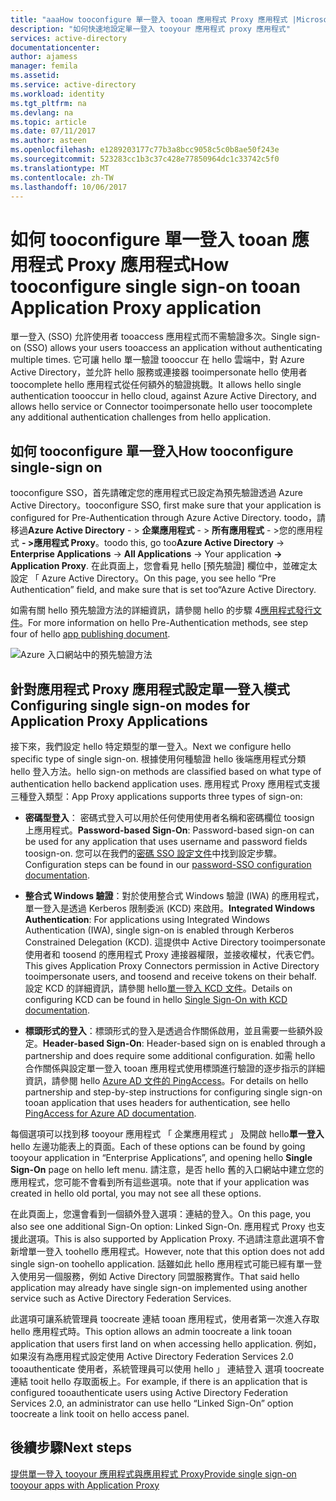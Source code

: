 ```yaml
---
title: "aaaHow tooconfigure 單一登入 tooan 應用程式 Proxy 應用程式 |Microsoft 文件"
description: "如何快速地設定單一登入 tooyour 應用程式 proxy 應用程式"
services: active-directory
documentationcenter: 
author: ajamess
manager: femila
ms.assetid: 
ms.service: active-directory
ms.workload: identity
ms.tgt_pltfrm: na
ms.devlang: na
ms.topic: article
ms.date: 07/11/2017
ms.author: asteen
ms.openlocfilehash: e1289203177c77b3a8bcc9058c5c0b8ae50f243e
ms.sourcegitcommit: 523283cc1b3c37c428e77850964dc1c33742c5f0
ms.translationtype: MT
ms.contentlocale: zh-TW
ms.lasthandoff: 10/06/2017
---
```

# <a name="how-tooconfigure-single-sign-on-tooan-application-proxy-application"></a><span data-ttu-id="843b8-103">如何 tooconfigure 單一登入 tooan 應用程式 Proxy 應用程式</span><span class="sxs-lookup"><span data-stu-id="843b8-103">How tooconfigure single sign-on tooan Application Proxy application</span></span>

<span data-ttu-id="843b8-104">單一登入 (SSO) 允許使用者 tooaccess 應用程式而不需驗證多次。</span><span class="sxs-lookup"><span data-stu-id="843b8-104">Single sign-on (SSO) allows your users tooaccess an application without authenticating multiple times.</span></span> <span data-ttu-id="843b8-105">它可讓 hello 單一驗證 toooccur 在 hello 雲端中，對 Azure Active Directory，並允許 hello 服務或連接器 tooimpersonate hello 使用者 toocomplete hello 應用程式從任何額外的驗證挑戰。</span><span class="sxs-lookup"><span data-stu-id="843b8-105">It allows hello single authentication toooccur in hello cloud, against Azure Active Directory, and allows hello service or Connector tooimpersonate hello user toocomplete any additional authentication challenges from hello application.</span></span>

## <a name="how-tooconfigure-single-sign-on"></a><span data-ttu-id="843b8-106">如何 tooconfigure 單一登入</span><span class="sxs-lookup"><span data-stu-id="843b8-106">How tooconfigure single-sign on</span></span>
<span data-ttu-id="843b8-107">tooconfigure SSO，首先請確定您的應用程式已設定為預先驗證透過 Azure Active Directory。</span><span class="sxs-lookup"><span data-stu-id="843b8-107">tooconfigure SSO, first make sure that your application is configured for Pre-Authentication through Azure Active Directory.</span></span> <span data-ttu-id="843b8-108">toodo，請移過**Azure Active Directory**  - &gt; **企業應用程式** - &gt; **所有應用程式**  - &gt;您的應用程式 **- &gt;應用程式 Proxy**。</span><span class="sxs-lookup"><span data-stu-id="843b8-108">toodo this, go too**Azure Active Directory** -&gt; **Enterprise Applications** -&gt; **All Applications** -&gt; Your application **-&gt; Application Proxy**.</span></span> <span data-ttu-id="843b8-109">在此頁面上，您會看見 hello [預先驗證] 欄位中，並確定太設定 「 Azure Active Directory。</span><span class="sxs-lookup"><span data-stu-id="843b8-109">On this page, you see hello “Pre Authentication” field, and make sure that is set too“Azure Active Directory.</span></span> 

<span data-ttu-id="843b8-110">如需有關 hello 預先驗證方法的詳細資訊，請參閱 hello 的步驟 4[應用程式發行文件](https://docs.microsoft.com/azure/active-directory/application-proxy-publish-azure-portal)。</span><span class="sxs-lookup"><span data-stu-id="843b8-110">For more information on hello Pre-Authentication methods, see step four of hello [app publishing document](https://docs.microsoft.com/azure/active-directory/application-proxy-publish-azure-portal).</span></span>

   ![Azure 入口網站中的預先驗證方法](./media/application-proxy-config-sso-how-to/app-proxy.png)

## <a name="configuring-single-sign-on-modes-for-application-proxy-applications"></a><span data-ttu-id="843b8-112">針對應用程式 Proxy 應用程式設定單一登入模式</span><span class="sxs-lookup"><span data-stu-id="843b8-112">Configuring single sign-on modes for Application Proxy Applications</span></span>
<span data-ttu-id="843b8-113">接下來，我們設定 hello 特定類型的單一登入。</span><span class="sxs-lookup"><span data-stu-id="843b8-113">Next we configure hello specific type of single sign-on.</span></span> <span data-ttu-id="843b8-114">根據使用何種驗證 hello 後端應用程式分類 hello 登入方法。</span><span class="sxs-lookup"><span data-stu-id="843b8-114">hello sign-on methods are classified based on what type of authentication hello backend application uses.</span></span> <span data-ttu-id="843b8-115">應用程式 Proxy 應用程式支援三種登入類型：</span><span class="sxs-lookup"><span data-stu-id="843b8-115">App Proxy applications supports three types of sign-on:</span></span>

-   <span data-ttu-id="843b8-116">**密碼型登入**： 密碼式登入可以用於任何使用使用者名稱和密碼欄位 toosign 上應用程式。</span><span class="sxs-lookup"><span data-stu-id="843b8-116">**Password-based Sign-On**: Password-based sign-on can be used for any application that uses username and password fields toosign-on.</span></span> <span data-ttu-id="843b8-117">您可以在我們的[密碼 SSO 設定文件](https://docs.microsoft.com/azure/active-directory/active-directory-enterprise-apps-whats-new-azure-portal#bring-your-own-password-sso-applications)中找到設定步驟。</span><span class="sxs-lookup"><span data-stu-id="843b8-117">Configuration steps can be found in our [password-SSO configuration documentation](https://docs.microsoft.com/azure/active-directory/active-directory-enterprise-apps-whats-new-azure-portal#bring-your-own-password-sso-applications).</span></span>

-   <span data-ttu-id="843b8-118">**整合式 Windows 驗證**：對於使用整合式 Windows 驗證 (IWA) 的應用程式，單一登入是透過 Kerberos 限制委派 (KCD) 來啟用。</span><span class="sxs-lookup"><span data-stu-id="843b8-118">**Integrated Windows Authentication**: For applications using Integrated Windows Authentication (IWA), single sign-on is enabled through Kerberos Constrained Delegation (KCD).</span></span> <span data-ttu-id="843b8-119">這提供中 Active Directory tooimpersonate 使用者和 toosend 的應用程式 Proxy 連接器權限，並接收權杖，代表它們。</span><span class="sxs-lookup"><span data-stu-id="843b8-119">This gives Application Proxy Connectors permission in Active Directory tooimpersonate users, and toosend and receive tokens on their behalf.</span></span> <span data-ttu-id="843b8-120">設定 KCD 的詳細資訊，請參閱 hello[單一登入 KCD 文件](https://docs.microsoft.com/azure/active-directory/active-directory-application-proxy-sso-using-kcd)。</span><span class="sxs-lookup"><span data-stu-id="843b8-120">Details on configuring KCD can be found in hello [Single Sign-On with KCD documentation](https://docs.microsoft.com/azure/active-directory/active-directory-application-proxy-sso-using-kcd).</span></span>

-   <span data-ttu-id="843b8-121">**標頭形式的登入**：標頭形式的登入是透過合作關係啟用，並且需要一些額外設定。</span><span class="sxs-lookup"><span data-stu-id="843b8-121">**Header-based Sign-On**: Header-based sign on is enabled through a partnership and does require some additional configuration.</span></span> <span data-ttu-id="843b8-122">如需 hello 合作關係與設定單一登入 tooan 應用程式使用標頭進行驗證的逐步指示的詳細資訊，請參閱 hello [Azure AD 文件的 PingAccess](https://docs.microsoft.com/azure/active-directory/application-proxy-ping-access)。</span><span class="sxs-lookup"><span data-stu-id="843b8-122">For details on hello partnership and step-by-step instructions for configuring single sign-on tooan application that uses headers for authentication, see hello [PingAccess for Azure AD documentation](https://docs.microsoft.com/azure/active-directory/application-proxy-ping-access).</span></span>

<span data-ttu-id="843b8-123">每個選項可以找到移 tooyour 應用程式 「 企業應用程式 」 及開啟 hello**單一登入**hello 左邊功能表上的頁面。</span><span class="sxs-lookup"><span data-stu-id="843b8-123">Each of these options can be found by going tooyour application in “Enterprise Applications”, and opening hello **Single Sign-On** page on hello left menu.</span></span> <span data-ttu-id="843b8-124">請注意，是否 hello 舊的入口網站中建立您的應用程式，您可能不會看到所有這些選項。</span><span class="sxs-lookup"><span data-stu-id="843b8-124">note that if your application was created in hello old portal, you may not see all these options.</span></span>

<span data-ttu-id="843b8-125">在此頁面上，您還會看到一個額外登入選項：連結的登入。</span><span class="sxs-lookup"><span data-stu-id="843b8-125">On this page, you also see one additional Sign-On option: Linked Sign-On.</span></span> <span data-ttu-id="843b8-126">應用程式 Proxy 也支援此選項。</span><span class="sxs-lookup"><span data-stu-id="843b8-126">This is also supported by Application Proxy.</span></span> <span data-ttu-id="843b8-127">不過請注意此選項不會新增單一登入 toohello 應用程式。</span><span class="sxs-lookup"><span data-stu-id="843b8-127">However, note that this option does not add single sign-on toohello application.</span></span> <span data-ttu-id="843b8-128">話雖如此 hello 應用程式可能已經有單一登入使用另一個服務，例如 Active Directory 同盟服務實作。</span><span class="sxs-lookup"><span data-stu-id="843b8-128">That said hello application may already have single sign-on implemented using another service such as Active Directory Federation Services.</span></span> 

<span data-ttu-id="843b8-129">此選項可讓系統管理員 toocreate 連結 tooan 應用程式，使用者第一次進入存取 hello 應用程式時。</span><span class="sxs-lookup"><span data-stu-id="843b8-129">This option allows an admin toocreate a link tooan application that users first land on when accessing hello application.</span></span> <span data-ttu-id="843b8-130">例如，如果沒有為應用程式設定使用 Active Directory Federation Services 2.0 tooauthenticate 使用者，系統管理員可以使用 hello 」 連結登入 選項 toocreate 連結 tooit hello 存取面板上。</span><span class="sxs-lookup"><span data-stu-id="843b8-130">For example, if there is an application that is configured tooauthenticate users using Active Directory Federation Services 2.0, an administrator can use hello “Linked Sign-On” option toocreate a link tooit on hello access panel.</span></span>

## <a name="next-steps"></a><span data-ttu-id="843b8-131">後續步驟</span><span class="sxs-lookup"><span data-stu-id="843b8-131">Next steps</span></span>
[<span data-ttu-id="843b8-132">提供單一登入 tooyour 應用程式與應用程式 Proxy</span><span class="sxs-lookup"><span data-stu-id="843b8-132">Provide single sign-on tooyour apps with Application Proxy</span></span>](active-directory-application-proxy-sso-using-kcd.md)
